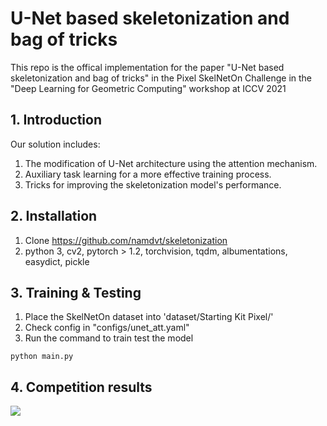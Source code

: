 # U-Net based skeletonization and bag of tricks
This repo is the offical implementation for the paper "U-Net based skeletonization and bag of tricks" in the Pixel SkelNetOn Challenge in the "Deep Learning for Geometric Computing" workshop at ICCV 2021

## 1. Introduction
Our solution includes:

1. The modification of U-Net architecture using the attention mechanism.
2. Auxiliary task learning for a more effective training process.
3. Tricks for improving the skeletonization model's performance.

## 2. Installation
1. Clone https://github.com/namdvt/skeletonization
2. python 3, cv2, pytorch > 1.2, torchvision, tqdm, albumentations, easydict, pickle

## 3. Training & Testing
1. Place the SkelNetOn dataset into 'dataset/Starting Kit Pixel/'
2. Check config in "configs/unet_att.yaml"
3. Run the command to train test the model
```
python main.py
```

## 4. Competition results
![](results/table3.PNG)
